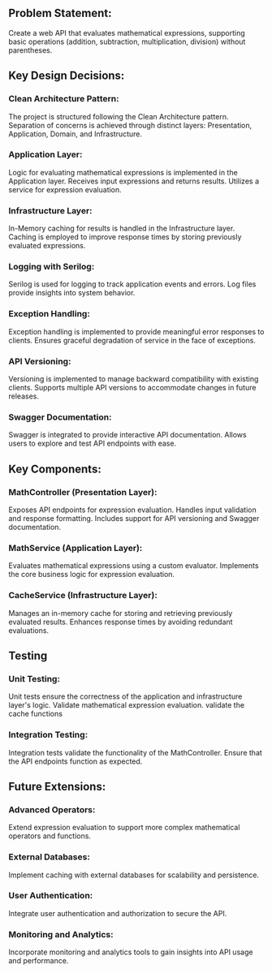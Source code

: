 ## Problem Statement:
Create a web API that evaluates mathematical expressions, supporting basic operations (addition, subtraction, multiplication, division) without parentheses.

## Key Design Decisions:

### Clean Architecture Pattern:
The project is structured following the Clean Architecture pattern.
Separation of concerns is achieved through distinct layers: Presentation, Application, Domain, and Infrastructure.

### Application Layer:
Logic for evaluating mathematical expressions is implemented in the Application layer.
Receives input expressions and returns results.
Utilizes a service for expression evaluation.

### Infrastructure Layer:
In-Memory caching for results is handled in the Infrastructure layer.
Caching is employed to improve response times by storing previously evaluated expressions.

### Logging with Serilog:
Serilog is used for logging to track application events and errors.
Log files provide insights into system behavior.

### Exception Handling:
Exception handling is implemented to provide meaningful error responses to clients.
Ensures graceful degradation of service in the face of exceptions.

### API Versioning:
Versioning is implemented to manage backward compatibility with existing clients.
Supports multiple API versions to accommodate changes in future releases.

### Swagger Documentation:
Swagger is integrated to provide interactive API documentation.
Allows users to explore and test API endpoints with ease.

## Key Components:

### MathController (Presentation Layer):
Exposes API endpoints for expression evaluation.
Handles input validation and response formatting.
Includes support for API versioning and Swagger documentation.

### MathService (Application Layer):
Evaluates mathematical expressions using a custom evaluator.
Implements the core business logic for expression evaluation.

### CacheService (Infrastructure Layer):
Manages an in-memory cache for storing and retrieving previously evaluated results.
Enhances response times by avoiding redundant evaluations.

## Testing 

### Unit Testing:
Unit tests ensure the correctness of the application and infrastructure layer's logic.
Validate mathematical expression evaluation.
validate the cache functions

### Integration Testing:
Integration tests validate the functionality of the MathController.
Ensure that the API endpoints function as expected.

## Future Extensions:

### Advanced Operators:
Extend expression evaluation to support more complex mathematical operators and functions.

### External Databases:
Implement caching with external databases for scalability and persistence.

### User Authentication:
Integrate user authentication and authorization to secure the API.

### Monitoring and Analytics:
Incorporate monitoring and analytics tools to gain insights into API usage and performance.
